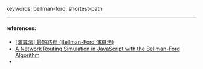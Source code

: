 keywords: bellman-ford, shortest-path

---
#### references:
* [[演算法] 最短路徑 (Bellman-Ford 演算法)](https://ithelp.ithome.com.tw/articles/10209748)
* [A Network Routing Simulation in JavaScript with the Bellman-Ford Algorithm](https://thiscouldbebetter.wordpress.com/2016/11/04/a-network-routing-simulation-in-javascript-with-the-bellman-ford-algorithm/)
* []()
